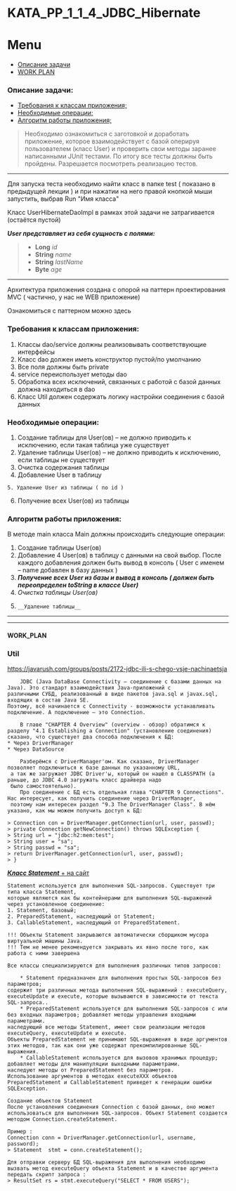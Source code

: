 # KATA_PP_1_1_4_JDBC_Hibernate
# Menu
+ [Описание задачи](#description)
+ [WORK PLAN](#WORK)

### Описание задачи:
<a id="description"></a>
+ [Требования к классам приложения;](#Requirements)
+ [Необходимые операции;](#operations)
+ [Алгоритм работы приложения;](#Algorithm)

> Необходимо ознакомиться с заготовкой и доработать приложение, которое взаимодействует с базой оперируя пользователем 
(класс User) и проверить свои методы заранее написанными JUnit тестами. По итогу все тесты должны быть пройдены. 
Разрешается посмотреть реализацию тестов.
***
Для запуска теста необходимо найти класс в папке test ( показано в предыдущей лекции ) и при нажатии на него правой 
кнопкой мыши запустить, выбрав Run "Имя класса"

Класс UserHibernateDaoImpl в рамках этой задачи не затрагивается (остаётся пустой)

___User представляет из себя сущность с полями:___

>- __Long__ *id* 
>- __String__ *name* 
>- __String__ _lastName_ 
>- __Byte__ _age_

***
Архитектура приложения создана с опорой на паттерн проектирования MVC ( частично, у нас не WEB приложение)

Ознакомиться с паттерном можно здесь

<a id="Requirements"></a>  
### Требования к классам приложения: 
1. Классы dao/service должны реализовывать соответствующие интерфейсы
2. Класс dao должен иметь конструктор пустой/по умолчанию
3. Все поля должны быть private
4. service переиспользует методы dao
5. Обработка всех исключений, связанных с работой с базой данных должна находиться в dao
6. Класс Util должен содержать логику настройки соединения с базой данных

<a id="operations"></a>
### Необходимые операции: 
1. Создание таблицы для User(ов) – не должно приводить к исключению, если такая таблица уже существует
2. Удаление таблицы User(ов) – не должно приводить к исключению, если таблицы не существует
3. Очистка содержания таблицы
4. Добавление User в таблицу
````
5. Удаление User из таблицы ( по id )
````

6. Получение всех User(ов) из таблицы

<a id="Algorithm"></a>
### Алгоритм работы приложения:
В методе main класса Main должны происходить следующие операции:
1. Создание таблицы User(ов)
2. Добавление 4 User(ов) в таблицу с данными на свой выбор. После каждого добавления должен быть вывод в консоль 
( User с именем – name добавлен в базу данных )
3. ___Получение всех User из базы и вывод в консоль ( должен быть переопределен toString в классе User)___
4. _Очистка таблицы User(ов)_
5.     __Удаление таблицы__
--- 
***
#### WORK_PLAN 
<a id="WORK"></a>
### Util
https://javarush.com/groups/posts/2172-jdbc-ili-s-chego-vsje-nachinaetsja 
````
    JDBC (Java DataBase Connectivity — соединение с базами данных на Java). Это стандарт взаимодействия Java-приложений с 
различными СУБД, реализованный в виде пакетов java.sql и javax.sql, входящих в состав Java SE.
Поэтому, всё начинается с Connectivity - возможности устанавливать подключение. А подключение — это Connection.

    В главе "CHAPTER 4 Overview" (overview - обзор) обратимся к разделу "4.1 Establishing a Connection" (установление соединения) 
сказано, что существует два способа подключения к БД:
* Через DriverManager
* Через DataSource
    
    Разберёмся с DriverManager'ом. Как сказано, DriverManager позволяет подключиться к базе данных по указанному URL, 
 а так же загружает JDBC Driver'ы, который он нашёл в CLASSPATH (а раньше, до JDBC 4.0 загружать класс драйвера надо 
 было самостоятельно).
    Про соединение с БД есть отдельная глава "CHAPTER 9 Connections". Нас интересует, как получить соединение через DriverManager, 
 поэтому нам интересен раздел "9.3 The DriverManager Class". В нём указано, как мы можем получить доступ к БД:
````
````
> Connection con = DriverManager.getConnection(url, user, passwd);
> private Connection getNewConnection() throws SQLException {
> String url = "jdbc:h2:mem:test";
> String user = "sa";
> String passwd = "sa";
> return DriverManager.getConnection(url, user, passwd);
> }
````

[___Класс Statement___ + на сайт](https://java-online.ru/jdbc-statement.xhtml)

````
Statement используется для выполнения SQL-запросов. Существует три типа класса Statement, 
которые являются как бы контейнерами для выполнения SQL-выражений через установленное соединение:
1. Statement, базовый;
2. PreparedStatement, наследующий от Statement;
3. CallableStatement, наследующий от PreparedStatement.

!!! Объекты Statement закрываются автоматически сборщиком мусора виртуальной машины Java. 
!!! Тем не менее рекомендуется закрывать их явно после того, как работа с ними завершена
````
````
Все классы специализируются для выполнения различных типов запросов:

    * Statement предназначен для выполнения простых SQL-запросов без параметров; 
содержит три различных метода выполнения SQL-выражений : executeQuery, executeUpdate и execute, которые вызываются в зависимости от текста SQL-запроса..
    * PreparedStatement используется для выполнения SQL-запросов с или без входных параметров; добавляет методы управления входными параметрами.
наследующий все методы Statement, имеет свои реализации методов executeQuery, executeUpdate и execute. 
Объекты PreparedStatement не принимают SQL-выражения в виде аргументов этих методов, так как они уже содержат прекомпилированные SQL-выражения.
    * CallableStatement используется для вызовов хранимых процедур; добавляет методы для манипуляции выходными параметрами.
наследуют методы от PreparedStatement без параметров. 
Использование аргументов в методах executeXXX объектов PreparedStatement и CallableStatement приведет к генерации ошибки SQLException.
````
```
Создание объектов Statement
После установления соединения Connection с базой данных, оно может использоваться для выполнения SQL-запросов. Объект Statement создается методом Connection.createStatement.
```
```
Пример :
Connection conn = DriverManager.getConnection(url, username, password);
> Statement  stmt = conn.createStatement();

Для отправки серверу БД SQL-выражения для выполнения необходимо вызвать метод executeQuery объекта Statement и в качестве аргумента передать скрипт запроса :
> ResultSet rs = stmt.executeQuery("SELECT * FROM USERS");
```
